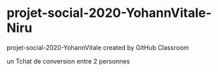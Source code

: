 # projet-social-2020-YohannVitale-Niru
projet-social-2020-YohannVitale created by GitHub Classroom
<br>

un Tchat de conversion entre 2 personnes 
<br>
